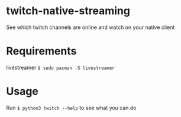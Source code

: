 # twitch-native-streaming
See which twitch channels are online and watch on your native client

# Requirements
livestreamer
`$ sudo pacman -S livestreamer`

# Usage
Run `$ python3 twitch --help` to see what you can do
